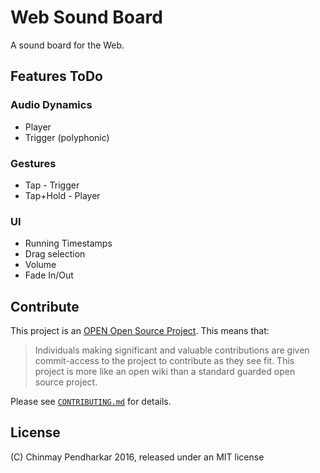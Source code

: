 # Web Sound Board

A sound board for the Web.

## Features ToDo

### Audio Dynamics
- Player
- Trigger (polyphonic)

### Gestures
- Tap - Trigger
- Tap+Hold - Player

### UI
- Running Timestamps
- Drag selection
- Volume
- Fade In/Out


## Contribute

This project is an [OPEN Open Source Project](http://openopensource.org/). This means that:

> Individuals making significant and valuable contributions are given commit-access to the project to contribute as they see fit. This project is more like an open wiki than a standard guarded open source project.

Please see [`CONTRIBUTING.md`](CONTRIBUTING.md) for details.

## License

(C) Chinmay Pendharkar 2016, released under an MIT license
